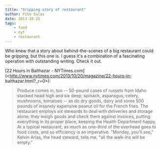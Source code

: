 ```yaml
---
title: "Gripping story of restaurant"
author: Pito Salas
date: 2013-10-21
tags:
    - food
    - nyt
    - restaurant
---
```




Who knew that a story about behind-the-scenes of a big restaurant could be
gripping, but this one is. I guess it's a combination of a fascinating
operation with outstanding writing. Check it out.

[22 Hours in Balthazar -
NYTimes.com](<http://www.nytimes.com/2013/10/20/magazine/22-hours-in-
balthazar.html?_r=0>):

> Produce comes in, too -- 50-pound cases of russets from Idaho stacked head
> high and six deep; spinach, asparagus, celery, mushrooms, tomatoes -- as do
> dry goods, dairy and some 500 pounds of insanely expensive peanut oil for
> the French fries. The restaurant employs six stewards to deal with
> deliveries and storage alone; they weigh goods and check them against
> invoices, putting everything in its proper place, keeping the Health
> Department happy. At a typical restaurant, as much as one-third of the
> overhead goes to food costs, and so efficiency is an imperative. "Monday,
> you'll see," Kelvin Arias, the head steward, tells me, "all the walk-ins
> will be empty."




